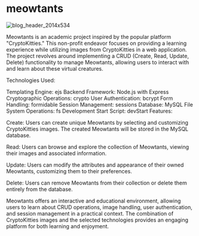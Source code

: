 # meowtants

![blog_header_2014x534](https://github.com/maitecr/meowtants/assets/81782090/2e4837a7-9328-4a1c-af28-07a7de34e94c)


Meowtants is an academic project inspired by the popular platform "CryptoKitties." This non-profit endeavor focuses on providing a learning experience while utilizing images from CryptoKitties in a web application. The project revolves around implementing a CRUD (Create, Read, Update, Delete) functionality to manage Meowtants, allowing users to interact with and learn about these virtual creatures.

Technologies Used:

Templating Engine: ejs
Backend Framework: Node.js with Express
Cryptographic Operations: crypto
User Authentication: bcrypt
Form Handling: formidable
Session Management: sessions
Database: MySQL
File System Operations: fs
Development Start Script: devStart
Features:

Create: Users can create unique Meowtants by selecting and customizing CryptoKitties images. The created Meowtants will be stored in the MySQL database.

Read: Users can browse and explore the collection of Meowtants, viewing their images and associated information.

Update: Users can modify the attributes and appearance of their owned Meowtants, customizing them to their preferences.

Delete: Users can remove Meowtants from their collection or delete them entirely from the database.

Meowtants offers an interactive and educational environment, allowing users to learn about CRUD operations, image handling, user authentication, and session management in a practical context. The combination of CryptoKitties images and the selected technologies provides an engaging platform for both learning and enjoyment.
